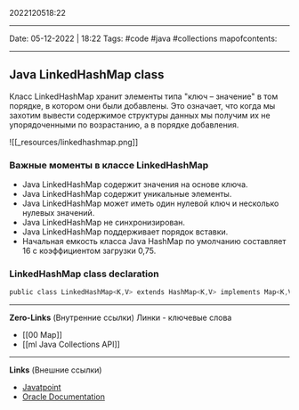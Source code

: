 2022120518:22
___
Date: 05-12-2022 | 18:22
Tags: #code #java #collections 
mapofcontents:
___
## Java LinkedHashMap class
Класс LinkedHashMap хранит элементы типа "ключ – значение" в том порядке, в котором они были добавлены. Это означает, что когда мы захотим вывести содержимое структуры данных мы получим их не упорядоченными по возрастанию, а в порядке добавления.

![[_resources/linkedhashmap.png]]

### Важные моменты в классе LinkedHashMap
- Java LinkedHashMap содержит значения на основе ключа. 
- Java LinkedHashMap содержит уникальные элементы. 
- Java LinkedHashMap может иметь один нулевой ключ и несколько нулевых значений. 
- Java LinkedHashMap не синхронизирован. 
- Java LinkedHashMap поддерживает порядок вставки. 
- Начальная емкость класса Java HashMap по умолчанию составляет 16 с коэффициентом загрузки 0,75.

### LinkedHashMap class declaration
```java
public class LinkedHashMap<K,V> extends HashMap<K,V> implements Map<K,V>
```

-----
**Zero-Links**  (Внутренние ссылки) Линки - ключевые слова
- [[00 Map]]
- [[ml Java Collections API]]

------
**Links** (Внешние ссылки)
- [Javatpoint](https://www.javatpoint.com/java-linkedhashmap)
- [Oracle Documentation](https://docs.oracle.com/javase/8/docs/api/java/util/LinkedHashMap.html)
